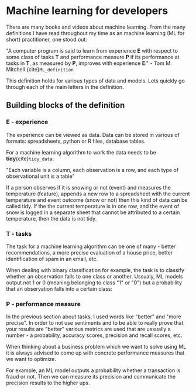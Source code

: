 # Machine learning for developers 

There are many books and videos about machine learning. From the many definitions I have read throughout my time as an machine learning (ML for short) practitioner, one stood out: 

"A computer program is said to learn from experience **E** with respect to some class of tasks **T** and performance measure **P** if its performance at tasks in **T**, as measured by **P**, improves with experience **E**." - Tom M. Mitchell {cite}`ML_definition` 

This definition holds for various types of data and models. Lets quickly go through each of the main letters in the definition.

## Building blocks of the definition 

### E - experience 

The experience can be viewed as data. Data can be stored in various of formats: spreadsheets, python or R files, database tables. 

For a machine learning algorithm to work the data needs to be **tidy**{cite}`tidy_data`: 

"Each variable is a column, each observation is a row, and each type of observational unit is a table" 

If a person observes if it is snowing or not (event) and measures the temperature (feature), appends a new row to a spreadsheet with the current temperature and event outcome (snow or not) then this kind of data can be called tidy. If the the current temperature is in one row, and the event of snow is logged in a separate sheet that cannot be attributed to a certain temperature, then the data is not tidy. 

### T - tasks 

The task for a machine learning algorithm can be one of many - better recommendations, a more precise evaluation of a house price, better identification of spam in an email, etc. 

When dealing with binary classification for example, the task is to classify whether an observation falls to one class or another. Ussualy, ML models output not 1 or 0 (meaning belonging to class "1" or "0") but a probability that an observation falls into a certain class: 

### P - performance measure 

In the previous section about tasks, I used words like "better" and "more precise". In order to not use sentiments and to be able to really prove that your results are "better" various metrics are used that are ussually a number - a probability, accuracy scores, precision and recall scores, etc. 

When thinking about a business problem which we want to solve using ML it is always advised to come up with concrete performance measures that we want to optimize. 

For example, an ML model outputs a probability whether a transaction is fraud or not. Then we can measure its precision and communicate the precision results to the higher ups. 